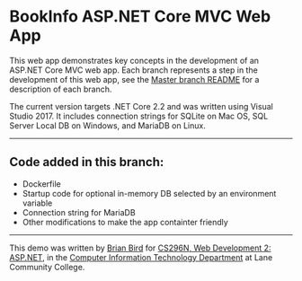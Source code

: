 # BookInfo ASP.NET Core MVC Web App
This web app demonstrates key concepts in the development of an ASP.NET Core MVC web app. Each branch represents a step in the development of this web app, see the [Master branch README](https://github.com/LCC-CIT/CS296N-BookInfo-Core-2/blob/master/README.md) for a description of each branch.

The current version targets .NET Core 2.2 and was written using Visual Studio 2017. It includes connection strings for SQLite on Mac OS, SQL Server Local DB on Windows, and MariaDB on Linux.

----

## Code added in this branch:
* Dockerfile
* Startup code for optional in-memory DB selected by an environment variable
* Connection string for MariaDB
* Other modifications to make the app containter friendly

----

This demo was written by [Brian Bird](https://profbird.online) for [CS296N, Web Development 2: ASP.NET](http://lcc-cit.github.io/CS296N-CourseMaterials/), in the [Computer Information Technology Department](https://www.lanecc.edu/cit) at Lane Community College.
